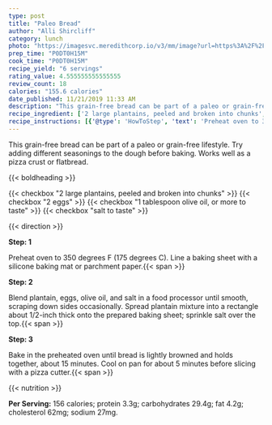 ```yaml
---
type: post
title: "Paleo Bread"
author: "Alli Shircliff"
category: lunch
photo: "https://imagesvc.meredithcorp.io/v3/mm/image?url=https%3A%2F%2Fimages.media-allrecipes.com%2Fuserphotos%2F2779110.jpg"
prep_time: "P0DT0H15M"
cook_time: "P0DT0H15M"
recipe_yield: "6 servings"
rating_value: 4.555555555555555
review_count: 18
calories: "155.6 calories"
date_published: 11/21/2019 11:33 AM
description: "This grain-free bread can be part of a paleo or grain-free lifestyle. Try adding different seasonings to the dough before baking. Works well as a pizza crust or flatbread."
recipe_ingredient: ['2 large plantains, peeled and broken into chunks', '2 eggs', '1 tablespoon olive oil, or more to taste', 'salt to taste']
recipe_instructions: [{'@type': 'HowToStep', 'text': 'Preheat oven to 350 degrees F (175 degrees C). Line a baking sheet with a silicone baking mat or parchment paper.\n'}, {'@type': 'HowToStep', 'text': 'Blend plantain, eggs, olive oil, and salt in a food processor until smooth, scraping down sides occasionally. Spread plantain mixture into a rectangle about 1/2-inch thick onto the prepared baking sheet; sprinkle salt over the top.\n'}, {'@type': 'HowToStep', 'text': 'Bake in the preheated oven until bread is lightly browned and holds together, about 15 minutes. Cool on pan for about 5 minutes before slicing with a pizza cutter.\n'}]
---
```


This grain-free bread can be part of a paleo or grain-free lifestyle. Try adding different seasonings to the dough before baking. Works well as a pizza crust or flatbread. 

{{< boldheading >}}

{{< checkbox "2 large plantains, peeled and broken into chunks" >}}
{{< checkbox "2  eggs" >}}
{{< checkbox "1 tablespoon olive oil, or more to taste" >}}
{{< checkbox "salt to taste" >}}


{{< direction >}}

**Step: 1**

Preheat oven to 350 degrees F (175 degrees C). Line a baking sheet with a silicone baking mat or parchment paper.{{< span >}}

**Step: 2**

Blend plantain, eggs, olive oil, and salt in a food processor until smooth, scraping down sides occasionally. Spread plantain mixture into a rectangle about 1/2-inch thick onto the prepared baking sheet; sprinkle salt over the top.{{< span >}}

**Step: 3**

Bake in the preheated oven until bread is lightly browned and holds together, about 15 minutes. Cool on pan for about 5 minutes before slicing with a pizza cutter.{{< span >}}

{{< nutrition >}}

**Per Serving:** 156 calories; protein 3.3g; carbohydrates 29.4g; fat 4.2g; cholesterol 62mg; sodium 27mg.